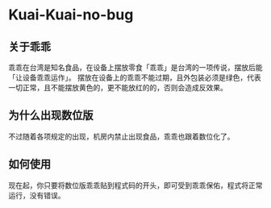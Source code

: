 # Kuai-Kuai-no-bug

## 关于乖乖
 乖乖在台湾是知名食品，在设备上摆放零食「乖乖」是台湾的一项传说，摆放后能「让设备乖乖运作」。 摆放在设备上的乖乖不能过期，且外包装必须是绿色，代表一切正常，且不能摆放黄色的，更不能放红的的，否则会造成反效果。

 ## 为什么出现数位版
 不过随着各项规定的出现，机房内禁止出现食品，乖乖也跟着数位化了。

 ## 如何使用
 现在起，你只要将数位版乖乖贴到程式码的开头，即可受到乖乖保佑，程式将正常运行，没有错误。